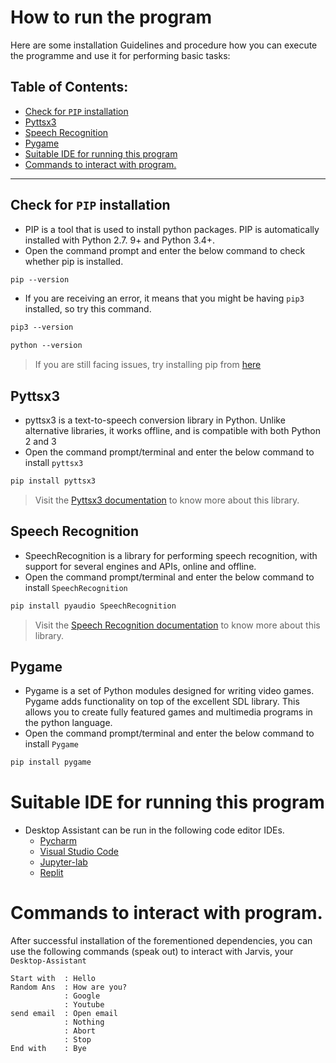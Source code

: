 # How to run the program 

Here are some installation Guidelines and procedure how you can execute the programme and use it for performing basic tasks:

## Table of Contents:

- [Check for `PIP` installation](#check-for-pip-installation)
- [Pyttsx3](#pyttsx3)
- [Speech Recognition](#speech-recognition)
- [Pygame <br>](#pygame-)
- [Suitable IDE for running this program](#suitable-ide-for-running-this-program)
- [Commands to interact with program.](#commands-to-interact-with-program)

-------------------------------------
## Check for `PIP` installation  
- PIP is a tool that is used to install python packages. PIP is automatically installed with Python 2.7. 9+ and Python 3.4+.
- Open the command prompt and enter the below command to check whether pip is installed. 
```md
pip --version
```
- If you are receiving an error, it means that you might be having `pip3` installed, so try this command.
```md
pip3 --version
```
```md
python --version
``` 
> If you are still facing issues, try installing pip from [here](https://github.com/pypa/pip#readme)

## Pyttsx3

<!-- Pyttsx3 -->
- pyttsx3 is a text-to-speech conversion library in Python. Unlike alternative libraries, it works offline, and is compatible with both Python 2 and 3
- Open the command prompt/terminal and enter the below command to install `pyttsx3`
```md
pip install pyttsx3
```
> Visit the [Pyttsx3 documentation](https://pypi.org/project/pyttsx3/) to know more about this library.
## Speech Recognition

- SpeechRecognition is a library for performing speech recognition, with support for several engines and APIs, online and offline.
- Open the command prompt/terminal and enter the below command to install `SpeechRecognition` 
  
```md
pip install pyaudio SpeechRecognition
```
> Visit the [Speech Recognition documentation](https://pypi.org/project/SpeechRecognition/) to know more about this library.

<!-- pygame -->
## Pygame <br>

- Pygame is a set of Python modules designed for writing video games. Pygame adds functionality on top of the excellent SDL library. This allows you to create fully featured games and multimedia programs in the python language.
- Open the command prompt/terminal and enter the below command to install `Pygame`

```md
pip install pygame
```

# Suitable IDE for running this program

- Desktop Assistant can be run in the following code editor IDEs.
  - [Pycharm](https://www.jetbrains.com/help/pycharm/installation-guide.html) 
  - [Visual Studio Code](https://code.visualstudio.com/docs)  
  - [Jupyter-lab](https://jupyterlab.readthedocs.io/en/latest/) 
  - [Replit](https://docs.replit.com/) 

# Commands to interact with program. 

After successful installation of the forementioned dependencies, you can use the following commands (speak out) to interact with Jarvis, your `Desktop-Assistant`
```
Start with  : Hello
Random Ans  : How are you?
            : Google
            : Youtube 
send email  : Open email
            : Nothing
            : Abort
            : Stop
End with    : Bye
```
